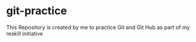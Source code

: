 # git-practice
This Repository is created by me to practice Git and Git Hub as part of my reskill initiative
